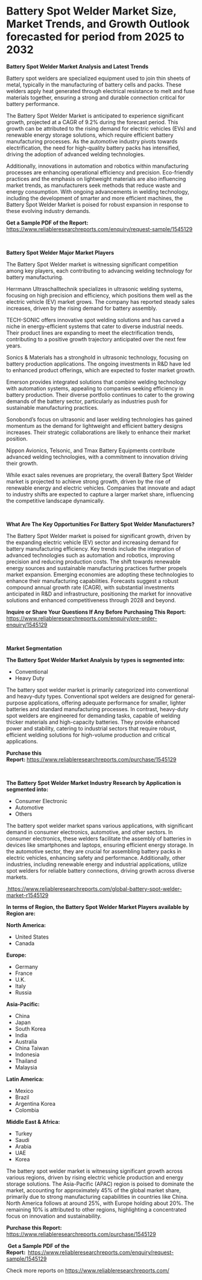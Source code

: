 <p><h1>Battery Spot Welder Market Size, Market Trends, and Growth Outlook forecasted for period from 2025 to 2032</h1></p><p><strong>Battery Spot Welder Market Analysis and Latest Trends</strong></p>
<p><p>Battery spot welders are specialized equipment used to join thin sheets of metal, typically in the manufacturing of battery cells and packs. These welders apply heat generated through electrical resistance to melt and fuse materials together, ensuring a strong and durable connection critical for battery performance.</p><p>The Battery Spot Welder Market is anticipated to experience significant growth, projected at a CAGR of 9.2% during the forecast period. This growth can be attributed to the rising demand for electric vehicles (EVs) and renewable energy storage solutions, which require efficient battery manufacturing processes. As the automotive industry pivots towards electrification, the need for high-quality battery packs has intensified, driving the adoption of advanced welding technologies.</p><p>Additionally, innovations in automation and robotics within manufacturing processes are enhancing operational efficiency and precision. Eco-friendly practices and the emphasis on lightweight materials are also influencing market trends, as manufacturers seek methods that reduce waste and energy consumption. With ongoing advancements in welding technology, including the development of smarter and more efficient machines, the Battery Spot Welder Market is poised for robust expansion in response to these evolving industry demands.</p></p>
<p><strong>Get a Sample PDF of the Report:&nbsp;</strong> <a href="https://www.reliableresearchreports.com/enquiry/request-sample/1545129?utm_campaign=2104&utm_medium=2&utm_source=Github&utm_content=ia&utm_term=17022025&utm_id=battery-spot-welder">https://www.reliableresearchreports.com/enquiry/request-sample/1545129</a></p>
<p>&nbsp;</p>
<p><strong>Battery Spot Welder Major Market Players</strong></p>
<p><p>The Battery Spot Welder market is witnessing significant competition among key players, each contributing to advancing welding technology for battery manufacturing. </p><p>Herrmann Ultraschalltechnik specializes in ultrasonic welding systems, focusing on high precision and efficiency, which positions them well as the electric vehicle (EV) market grows. The company has reported steady sales increases, driven by the rising demand for battery assembly.</p><p>TECH-SONIC offers innovative spot welding solutions and has carved a niche in energy-efficient systems that cater to diverse industrial needs. Their product lines are expanding to meet the electrification trends, contributing to a positive growth trajectory anticipated over the next few years.</p><p>Sonics & Materials has a stronghold in ultrasonic technology, focusing on battery production applications. The ongoing investments in R&D have led to enhanced product offerings, which are expected to foster market growth.</p><p>Emerson provides integrated solutions that combine welding technology with automation systems, appealing to companies seeking efficiency in battery production. Their diverse portfolio continues to cater to the growing demands of the battery sector, particularly as industries push for sustainable manufacturing practices.</p><p>Sonobond’s focus on ultrasonic and laser welding technologies has gained momentum as the demand for lightweight and efficient battery designs increases. Their strategic collaborations are likely to enhance their market position.</p><p>Nippon Avionics, Telsonic, and Tmax Battery Equipments contribute advanced welding technologies, with a commitment to innovation driving their growth.</p><p>While exact sales revenues are proprietary, the overall Battery Spot Welder market is projected to achieve strong growth, driven by the rise of renewable energy and electric vehicles. Companies that innovate and adapt to industry shifts are expected to capture a larger market share, influencing the competitive landscape dynamically.</p></p>
<p>&nbsp;</p>
<p><strong>What Are The Key Opportunities For Battery Spot Welder Manufacturers?</strong></p>
<p><p>The Battery Spot Welder market is poised for significant growth, driven by the expanding electric vehicle (EV) sector and increasing demand for battery manufacturing efficiency. Key trends include the integration of advanced technologies such as automation and robotics, improving precision and reducing production costs. The shift towards renewable energy sources and sustainable manufacturing practices further propels market expansion. Emerging economies are adopting these technologies to enhance their manufacturing capabilities. Forecasts suggest a robust compound annual growth rate (CAGR), with substantial investments anticipated in R&D and infrastructure, positioning the market for innovative solutions and enhanced competitiveness through 2028 and beyond.</p></p>
<p><strong>Inquire or Share Your Questions If Any Before Purchasing This Report:</strong> <a href="https://www.reliableresearchreports.com/enquiry/pre-order-enquiry/1545129?utm_campaign=2104&utm_medium=2&utm_source=Github&utm_content=ia&utm_term=17022025&utm_id=battery-spot-welder">https://www.reliableresearchreports.com/enquiry/pre-order-enquiry/1545129</a></p>
<p>&nbsp;</p>
<p><strong>Market Segmentation</strong></p>
<p><strong>The Battery Spot Welder Market Analysis by types is segmented into:</strong></p>
<p><ul><li>Conventional</li><li>Heavy Duty</li></ul></p>
<p><p>The battery spot welder market is primarily categorized into conventional and heavy-duty types. Conventional spot welders are designed for general-purpose applications, offering adequate performance for smaller, lighter batteries and standard manufacturing processes. In contrast, heavy-duty spot welders are engineered for demanding tasks, capable of welding thicker materials and high-capacity batteries. They provide enhanced power and stability, catering to industrial sectors that require robust, efficient welding solutions for high-volume production and critical applications.</p></p>
<p><strong>Purchase this Report:&nbsp;</strong><a href="https://www.reliableresearchreports.com/purchase/1545129?utm_campaign=2104&utm_medium=2&utm_source=Github&utm_content=ia&utm_term=17022025&utm_id=battery-spot-welder">https://www.reliableresearchreports.com/purchase/1545129</a></p>
<p>&nbsp;</p>
<p><strong>The Battery Spot Welder Market Industry Research by Application is segmented into:</strong></p>
<p><ul><li>Consumer Electronic</li><li>Automotive</li><li>Others</li></ul></p>
<p><p>The battery spot welder market spans various applications, with significant demand in consumer electronics, automotive, and other sectors. In consumer electronics, these welders facilitate the assembly of batteries in devices like smartphones and laptops, ensuring efficient energy storage. In the automotive sector, they are crucial for assembling battery packs in electric vehicles, enhancing safety and performance. Additionally, other industries, including renewable energy and industrial applications, utilize spot welders for reliable battery connections, driving growth across diverse markets.</p></p>
<p><a href="https://www.reliableresearchreports.com/global-battery-spot-welder-market-r1545129?utm_campaign=2104&utm_medium=2&utm_source=Github&utm_content=ia&utm_term=17022025&utm_id=battery-spot-welder">&nbsp;https://www.reliableresearchreports.com/global-battery-spot-welder-market-r1545129</a></p>
<p><strong>In terms of Region, the Battery Spot Welder Market Players available by Region are:</strong></p>
<p>
    <p> <strong> North America: </strong>
        <ul>
            <li>United States</li>
            <li>Canada</li>
        </ul>
        </p> 
    <p> <strong> Europe: </strong>
        <ul>
            <li>Germany</li>
            <li>France</li>
            <li>U.K.</li>
            <li>Italy</li>
            <li>Russia</li>
        </ul>
        </p> 
    <p> <strong> Asia-Pacific: </strong>
        <ul>
            <li>China</li>
            <li>Japan</li>
            <li>South Korea</li>
            <li>India</li>
            <li>Australia</li>
            <li>China Taiwan</li>
            <li>Indonesia</li>
            <li>Thailand</li>
            <li>Malaysia</li>
        </ul>
        </p> 
    <p> <strong> Latin America: </strong>
        <ul>
            <li>Mexico</li>
            <li>Brazil</li>
            <li>Argentina Korea</li>
            <li>Colombia</li>
        </ul>
        </p> 
    <p> <strong> Middle East & Africa: </strong>
        <ul>
            <li>Turkey</li>
            <li>Saudi</li>
            <li>Arabia</li>
            <li>UAE</li>
            <li>Korea</li>
        </ul>
    </p>
    </p>
<p><p>The battery spot welder market is witnessing significant growth across various regions, driven by rising electric vehicle production and energy storage solutions. The Asia-Pacific (APAC) region is poised to dominate the market, accounting for approximately 45% of the global market share, primarily due to strong manufacturing capabilities in countries like China. North America follows at around 25%, with Europe holding about 20%. The remaining 10% is attributed to other regions, highlighting a concentrated focus on innovation and sustainability.</p></p>
<p><strong>Purchase this Report: </strong><a href="https://www.reliableresearchreports.com/purchase/1545129?utm_campaign=2104&utm_medium=2&utm_source=Github&utm_content=ia&utm_term=17022025&utm_id=battery-spot-welder">https://www.reliableresearchreports.com/purchase/1545129</a></p>
<p>&nbsp;<strong>Get a Sample PDF of the Report:&nbsp;&nbsp;</strong><a href="https://www.reliableresearchreports.com/enquiry/request-sample/1545129?utm_campaign=2104&utm_medium=2&utm_source=Github&utm_content=ia&utm_term=17022025&utm_id=battery-spot-welder">https://www.reliableresearchreports.com/enquiry/request-sample/1545129</a></p>
<p><strong></strong></p>
<p>Check more reports on <a href="https://www.reliableresearchreports.com/?utm_campaign=2104&utm_medium=2&utm_source=Github&utm_content=ia&utm_term=17022025&utm_id=battery-spot-welder">https://www.reliableresearchreports.com/</a></p>